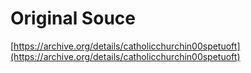# Original Souce

[https://archive.org/details/catholicchurchin00spetuoft](https://archive.org/details/catholicchurchin00spetuoft)

